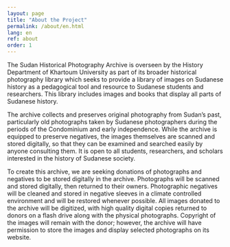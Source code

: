 ```yaml
---
layout: page
title: "About the Project"
permalink: /about/en.html
lang: en
ref: about
order: 1
---
```



The Sudan Historical Photography Archive is overseen by the History Department of Khartoum University as part of its broader historical photography library which seeks to provide a library of images on Sudanese history as a pedagogical tool and resource to Sudanese students and researchers. This library includes images and books that display all parts of Sudanese history.

The archive collects and preserves original photography from Sudan’s past, particularly old photographs taken by Sudanese photographers during the periods of the Condominium and early independence. While the archive is equipped to preserve negatives, the images themselves are scanned and stored digitally, so that they can be examined and searched easily by anyone consulting them. It is open to all students, researchers, and scholars interested in the history of Sudanese society.

To create this archive, we are seeking donations of photographs and negatives to be stored digitally in the archive. Photographs will be scanned and stored digitally, then returned to their owners. Photographic negatives will be cleaned and stored in negative sleeves in a climate controlled environment and will be restored whenever possible. All images donated to the archive will be digitized, with high quality digital copies returned to donors on a flash drive along with the physical photographs. Copyright of the images will remain with the donor; however, the archive will have permission to store the images and display selected photographs on its website.

